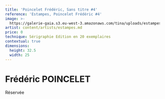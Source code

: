 ```yaml
---
title: 'Poincelet Frédéric, Sans titre #4'
reference: 'Estampes, Poincelet Frédéric #4'
image: >-
  https://galerie-gaia.s3.eu-west-3.amazonaws.com/tina/uploads/estampes/galerie-gaia-poincelet-frederic-397.jpg
artist: content/artists/estampes.md
price: 0
technique: Sérigraphie Edition en 20 exemplaires
contextual: true
dimensions:
  height: 32.5
  width: 25
---
```


# Frédéric POINCELET

Réservée
